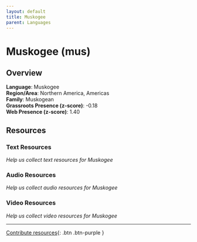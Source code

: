 ```yaml
---
layout: default
title: Muskogee
parent: Languages
---
```


# Muskogee (mus)

## Overview

**Language**: Muskogee  
**Region/Area**: Northern America, Americas  
**Family**: Muskogean  
**Grassroots Presence (z-score)**: -0.18  
**Web Presence (z-score)**: 1.40  

## Resources

### Text Resources
*Help us collect text resources for Muskogee*

### Audio Resources
*Help us collect audio resources for Muskogee*

### Video Resources
*Help us collect video resources for Muskogee*

---

[Contribute resources](https://forms.office.com/e/1SfLJx3u1r){: .btn .btn-purple }
